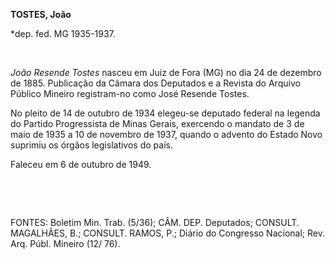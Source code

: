 **TOSTES, João**

\*dep. fed. MG 1935-1937.

 

*João Resende Tostes* nasceu em Juiz de Fora (MG) no dia 24 de dezembro
de 1885. Publicação da Câmara dos Deputados e a Revista do Arquivo
Público Mineiro registram-no como José Resende Tostes.

No pleito de 14 de outubro de 1934 elegeu-se deputado federal na legenda
do Partido Progressista de Minas Gerais, exercendo o mandato de 3 de
maio de 1935 a 10 de novembro de 1937, quando o advento do Estado Novo
suprimiu os órgãos legislativos do país.

Faleceu em 6 de outubro de 1949.

 

 

FONTES: Boletim Min. Trab. (5/36); CÂM. DEP. Deputados; CONSULT.
MAGALHÃES, B.; CONSULT. RAMOS, P.; Diário do Congresso Nacional; Rev.
Arq. Públ. Mineiro (12/ 76).

 

